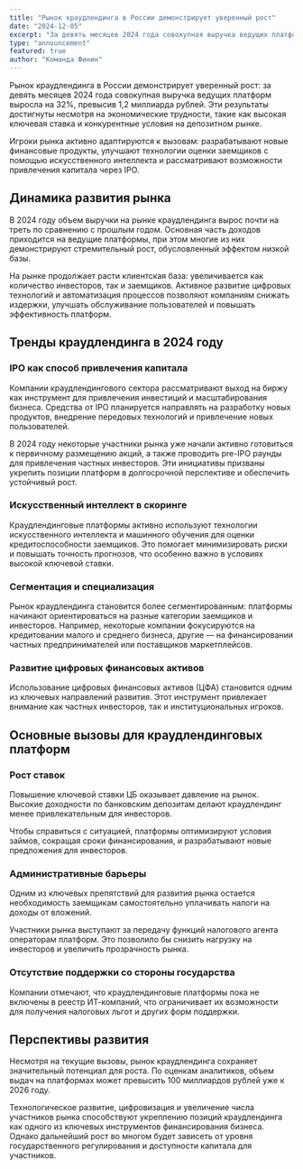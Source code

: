 ```yaml
---
title: "Рынок краудлендинга в России демонстрирует уверенный рост"
date: "2024-12-05"
excerpt: "За девять месяцев 2024 года совокупная выручка ведущих платформ выросла на 32%, превысив 1,2 миллиарда рублей."
type: "announcement"
featured: true
author: "Команда Финин"
---
```


Рынок краудлендинга в России демонстрирует уверенный рост: за девять месяцев 2024 года совокупная выручка ведущих платформ выросла на 32%, превысив 1,2 миллиарда рублей. Эти результаты достигнуты несмотря на экономические трудности, такие как высокая ключевая ставка и конкурентные условия на депозитном рынке.

Игроки рынка активно адаптируются к вызовам: разрабатывают новые финансовые продукты, улучшают технологии оценки заемщиков с помощью искусственного интеллекта и рассматривают возможности привлечения капитала через IPO.

## Динамика развития рынка

В 2024 году объем выручки на рынке краудлендинга вырос почти на треть по сравнению с прошлым годом. Основная часть доходов приходится на ведущие платформы, при этом многие из них демонстрируют стремительный рост, обусловленный эффектом низкой базы.

На рынке продолжает расти клиентская база: увеличивается как количество инвесторов, так и заемщиков. Активное развитие цифровых технологий и автоматизация процессов позволяют компаниям снижать издержки, улучшать обслуживание пользователей и повышать эффективность платформ.

## Тренды краудлендинга в 2024 году

### IPO как способ привлечения капитала

Компании краудлендингового сектора рассматривают выход на биржу как инструмент для привлечения инвестиций и масштабирования бизнеса. Средства от IPO планируется направлять на разработку новых продуктов, внедрение передовых технологий и привлечение новых пользователей.

В 2024 году некоторые участники рынка уже начали активно готовиться к первичному размещению акций, а также проводить pre-IPO раунды для привлечения частных инвесторов. Эти инициативы призваны укрепить позиции платформ в долгосрочной перспективе и обеспечить устойчивый рост.

### Искусственный интеллект в скоринге

Краудлендинговые платформы активно используют технологии искусственного интеллекта и машинного обучения для оценки кредитоспособности заемщиков. Это помогает минимизировать риски и повышать точность прогнозов, что особенно важно в условиях высокой ключевой ставки.

### Сегментация и специализация

Рынок краудлендинга становится более сегментированным: платформы начинают ориентироваться на разные категории заемщиков и инвесторов. Например, некоторые компании фокусируются на кредитовании малого и среднего бизнеса, другие — на финансировании частных предпринимателей или поставщиков маркетплейсов.

### Развитие цифровых финансовых активов

Использование цифровых финансовых активов (ЦФА) становится одним из ключевых направлений развития. Этот инструмент привлекает внимание как частных инвесторов, так и институциональных игроков.

## Основные вызовы для краудлендинговых платформ

### Рост ставок

Повышение ключевой ставки ЦБ оказывает давление на рынок. Высокие доходности по банковским депозитам делают краудлендинг менее привлекательным для инвесторов.

Чтобы справиться с ситуацией, платформы оптимизируют условия займов, сокращая сроки финансирования, и разрабатывают новые предложения для инвесторов.

### Административные барьеры

Одним из ключевых препятствий для развития рынка остается необходимость заемщикам самостоятельно уплачивать налоги на доходы от вложений.

Участники рынка выступают за передачу функций налогового агента операторам платформ. Это позволило бы снизить нагрузку на инвесторов и увеличить прозрачность рынка.

### Отсутствие поддержки со стороны государства

Компании отмечают, что краудлендинговые платформы пока не включены в реестр ИТ-компаний, что ограничивает их возможности для получения налоговых льгот и других форм поддержки.

## Перспективы развития

Несмотря на текущие вызовы, рынок краудлендинга сохраняет значительный потенциал для роста. По оценкам аналитиков, объем выдач на платформах может превысить 100 миллиардов рублей уже к 2026 году.

Технологическое развитие, цифровизация и увеличение числа участников рынка способствуют укреплению позиций краудлендинга как одного из ключевых инструментов финансирования бизнеса. Однако дальнейший рост во многом будет зависеть от уровня государственного регулирования и доступности капитала для участников.
